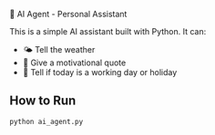 🧠 AI Agent - Personal Assistant

This is a simple AI assistant built with Python. It can:
- 🌤 Tell the weather
- 💬 Give a motivational quote
- 📅 Tell if today is a working day or holiday

## How to Run

```bash
python ai_agent.py

